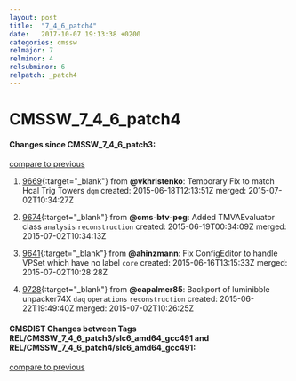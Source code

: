 ```yaml
---
layout: post
title:  "7_4_6_patch4"
date:   2017-10-07 19:13:38 +0200
categories: cmssw
relmajor: 7
relminor: 4
relsubminor: 6
relpatch: _patch4
---
```


# CMSSW_7_4_6_patch4
#### Changes since CMSSW_7_4_6_patch3:

[compare to previous](https://github.com/cms-sw/cmssw/compare/CMSSW_7_4_6_patch3...CMSSW_7_4_6_patch4)



1. [9669](http://github.com/cms-sw/cmssw/pull/9669){:target="_blank"}  from **@vkhristenko**: Temporary Fix to match Hcal Trig Towers `dqm`  created: 2015-06-18T12:13:51Z merged: 2015-07-02T10:34:27Z

1. [9674](http://github.com/cms-sw/cmssw/pull/9674){:target="_blank"}  from **@cms-btv-pog**: Added TMVAEvaluator class `analysis`  `reconstruction`  created: 2015-06-19T00:34:09Z merged: 2015-07-02T10:34:13Z

1. [9641](http://github.com/cms-sw/cmssw/pull/9641){:target="_blank"}  from **@ahinzmann**: Fix ConfigEditor to handle VPSet which have no label `core`  created: 2015-06-16T13:15:33Z merged: 2015-07-02T10:28:28Z

1. [9728](http://github.com/cms-sw/cmssw/pull/9728){:target="_blank"}  from **@capalmer85**: Backport of luminibble unpacker74X `daq`  `operations`  `reconstruction`  created: 2015-06-22T19:49:40Z merged: 2015-07-02T10:26:25Z

#### CMSDIST Changes between Tags REL/CMSSW_7_4_6_patch3/slc6_amd64_gcc491 and REL/CMSSW_7_4_6_patch4/slc6_amd64_gcc491:

[compare to previous](https://github.com/cms-sw/cmsdist/compare/REL/CMSSW_7_4_6_patch3/slc6_amd64_gcc491...REL/CMSSW_7_4_6_patch4/slc6_amd64_gcc491)


